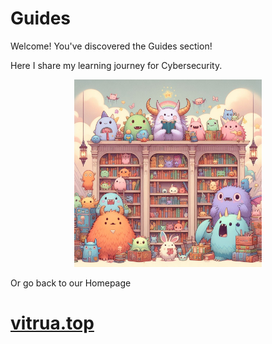 # Guides

Welcome! You've discovered the Guides section!

Here I share my learning journey for Cybersecurity. 

<div style="text-align:center;">
  <img src="https://github.com/Vitrua/images/blob/main/others/library.jpg?raw=true" alt="library" width="300" height="300">
</div>

Or go back to our Homepage

# [vitrua.top](https://vitrua.top)


